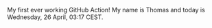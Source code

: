 My first ever working GitHub Action!
My name is Thomas and today is Wednesday, 26 April, 03:17 CEST. 
